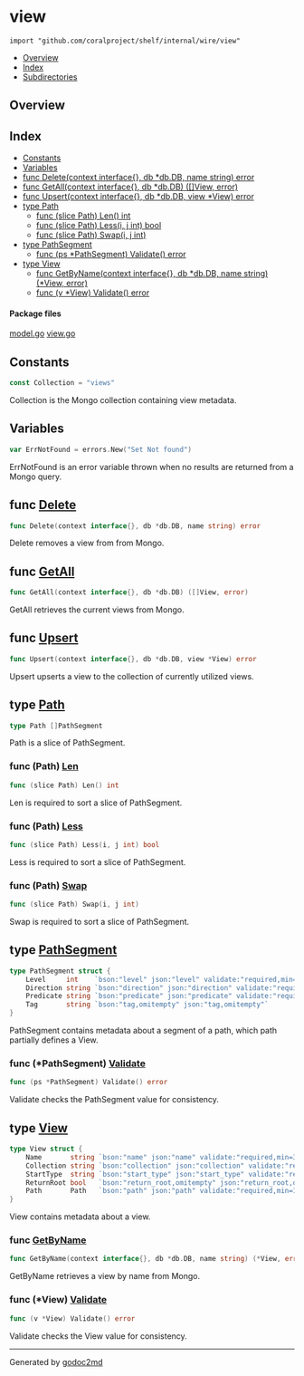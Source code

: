 

# view
`import "github.com/coralproject/shelf/internal/wire/view"`

* [Overview](#pkg-overview)
* [Index](#pkg-index)
* [Subdirectories](#pkg-subdirectories)

## <a name="pkg-overview">Overview</a>



## <a name="pkg-index">Index</a>
* [Constants](#pkg-constants)
* [Variables](#pkg-variables)
* [func Delete(context interface{}, db *db.DB, name string) error](#Delete)
* [func GetAll(context interface{}, db *db.DB) ([]View, error)](#GetAll)
* [func Upsert(context interface{}, db *db.DB, view *View) error](#Upsert)
* [type Path](#Path)
  * [func (slice Path) Len() int](#Path.Len)
  * [func (slice Path) Less(i, j int) bool](#Path.Less)
  * [func (slice Path) Swap(i, j int)](#Path.Swap)
* [type PathSegment](#PathSegment)
  * [func (ps *PathSegment) Validate() error](#PathSegment.Validate)
* [type View](#View)
  * [func GetByName(context interface{}, db *db.DB, name string) (*View, error)](#GetByName)
  * [func (v *View) Validate() error](#View.Validate)


#### <a name="pkg-files">Package files</a>
[model.go](/src/github.com/coralproject/shelf/internal/wire/view/model.go) [view.go](/src/github.com/coralproject/shelf/internal/wire/view/view.go) 


## <a name="pkg-constants">Constants</a>
``` go
const Collection = "views"
```
Collection is the Mongo collection containing view metadata.


## <a name="pkg-variables">Variables</a>
``` go
var ErrNotFound = errors.New("Set Not found")
```
ErrNotFound is an error variable thrown when no results are returned from a Mongo query.



## <a name="Delete">func</a> [Delete](/src/target/view.go?s=2458:2520#L81)
``` go
func Delete(context interface{}, db *db.DB, name string) error
```
Delete removes a view from from Mongo.



## <a name="GetAll">func</a> [GetAll](/src/target/view.go?s=1218:1277#L36)
``` go
func GetAll(context interface{}, db *db.DB) ([]View, error)
```
GetAll retrieves the current views from Mongo.



## <a name="Upsert">func</a> [Upsert](/src/target/view.go?s=487:548#L10)
``` go
func Upsert(context interface{}, db *db.DB, view *View) error
```
Upsert upserts a view to the collection of currently utilized views.




## <a name="Path">type</a> [Path](/src/target/model.go?s=875:898#L20)
``` go
type Path []PathSegment
```
Path is a slice of PathSegment.










### <a name="Path.Len">func</a> (Path) [Len](/src/target/model.go?s=1127:1154#L31)
``` go
func (slice Path) Len() int
```
Len is required to sort a slice of PathSegment.




### <a name="Path.Less">func</a> (Path) [Less](/src/target/model.go?s=1231:1268#L36)
``` go
func (slice Path) Less(i, j int) bool
```
Less is required to sort a slice of PathSegment.




### <a name="Path.Swap">func</a> (Path) [Swap](/src/target/model.go?s=1366:1398#L41)
``` go
func (slice Path) Swap(i, j int)
```
Swap is required to sort a slice of PathSegment.




## <a name="PathSegment">type</a> [PathSegment](/src/target/model.go?s=517:838#L12)
``` go
type PathSegment struct {
    Level     int    `bson:"level" json:"level" validate:"required,min=1"`
    Direction string `bson:"direction" json:"direction" validate:"required,min=2"`
    Predicate string `bson:"predicate" json:"predicate" validate:"required,min=1"`
    Tag       string `bson:"tag,omitempty" json:"tag,omitempty"`
}
```
PathSegment contains metadata about a segment of a path,
which path partially defines a View.










### <a name="PathSegment.Validate">func</a> (\*PathSegment) [Validate](/src/target/model.go?s=958:997#L23)
``` go
func (ps *PathSegment) Validate() error
```
Validate checks the PathSegment value for consistency.




## <a name="View">type</a> [View](/src/target/model.go?s=1485:1892#L46)
``` go
type View struct {
    Name       string `bson:"name" json:"name" validate:"required,min=3"`
    Collection string `bson:"collection" json:"collection" validate:"required,min=2"`
    StartType  string `bson:"start_type" json:"start_type" validate:"required,min=3"`
    ReturnRoot bool   `bson:"return_root,omitempty" json:"return_root,omitempty"`
    Path       Path   `bson:"path" json:"path" validate:"required,min=1"`
}
```
View contains metadata about a view.







### <a name="GetByName">func</a> [GetByName](/src/target/view.go?s=1801:1875#L58)
``` go
func GetByName(context interface{}, db *db.DB, name string) (*View, error)
```
GetByName retrieves a view by name from Mongo.





### <a name="View.Validate">func</a> (\*View) [Validate](/src/target/model.go?s=1945:1976#L55)
``` go
func (v *View) Validate() error
```
Validate checks the View value for consistency.








- - -
Generated by [godoc2md](http://godoc.org/github.com/davecheney/godoc2md)
